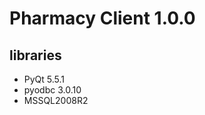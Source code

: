 # Pharmacy Client 1.0.0                                                                                            


## libraries

* PyQt 5.5.1
* pyodbc 3.0.10
* MSSQL2008R2

